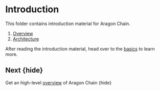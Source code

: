 <!--
order: false
parent:
  order: 1
-->

# Introduction

This folder contains introduction material for Aragon Chain.

1. [Overview](./overview.md)
1. [Architecture](./architecture.md)

After reading the introduction material, head over to the [basics](../basics/README.md) to learn more.

## Next {hide}

Get an high-level [overview](./overview.md) of Aragon Chain {hide}
